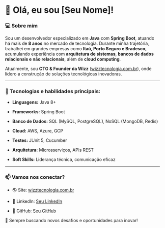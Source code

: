 # 👋 Olá, eu sou [Seu Nome]!

### 💻 Sobre mim
Sou um desenvolvedor especializado em **Java** com **Spring Boot**, atuando há mais de **8 anos** no mercado de tecnologia. Durante minha trajetória, trabalhei em grandes empresas como **Itaú, Porto Seguro e Bradesco**, acumulando experiência com **arquitetura de sistemas**, **bancos de dados relacionais e não relacionais**, além de **cloud computing**.

Atualmente, sou **CTO & Founder da Wizz** ([wizztecnologia.com.br](https://wizztecnologia.com.br/)), onde lidero a construção de soluções tecnológicas inovadoras.

---

### 🚀 Tecnologias e habilidades principais:

- **Linguagens:** Java 8+

- **Frameworks:** Spring Boot

- **Banco de Dados:** SQL (MySQL, PostgreSQL), NoSQL (MongoDB, Redis)

- **Cloud:** AWS, Azure, GCP

- **Testes:** JUnit 5, Cucumber

- **Arquitetura:** Microsserviços, APIs REST

- **Soft Skills:** Liderança técnica, comunicação eficaz

---

### 📫 Vamos nos conectar?

- 🌎 Site: [wizztecnologia.com.br](https://wizztecnologia.com.br/)

- 💼 LinkedIn: [Seu LinkedIn](https://www.linkedin.com/in/seu-perfil/)

- 📂 GitHub: [Seu GitHub](https://github.com/seuusuario)

🚀 Sempre buscando novos desafios e oportunidades para inovar!

